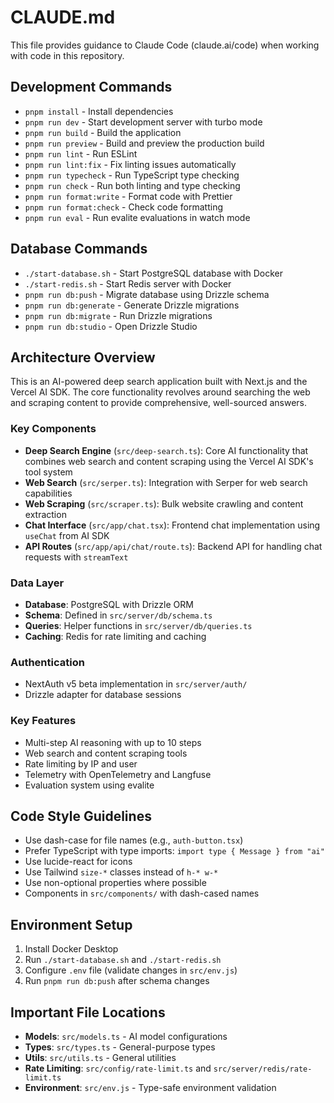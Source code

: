 # CLAUDE.md

This file provides guidance to Claude Code (claude.ai/code) when working with code in this repository.

## Development Commands

- `pnpm install` - Install dependencies
- `pnpm run dev` - Start development server with turbo mode
- `pnpm run build` - Build the application
- `pnpm run preview` - Build and preview the production build
- `pnpm run lint` - Run ESLint
- `pnpm run lint:fix` - Fix linting issues automatically
- `pnpm run typecheck` - Run TypeScript type checking
- `pnpm run check` - Run both linting and type checking
- `pnpm run format:write` - Format code with Prettier
- `pnpm run format:check` - Check code formatting
- `pnpm run eval` - Run evalite evaluations in watch mode

## Database Commands

- `./start-database.sh` - Start PostgreSQL database with Docker
- `./start-redis.sh` - Start Redis server with Docker
- `pnpm run db:push` - Migrate database using Drizzle schema
- `pnpm run db:generate` - Generate Drizzle migrations
- `pnpm run db:migrate` - Run Drizzle migrations
- `pnpm run db:studio` - Open Drizzle Studio

## Architecture Overview

This is an AI-powered deep search application built with Next.js and the Vercel AI SDK. The core functionality revolves around searching the web and scraping content to provide comprehensive, well-sourced answers.

### Key Components

- **Deep Search Engine** (`src/deep-search.ts`): Core AI functionality that combines web search and content scraping using the Vercel AI SDK's tool system
- **Web Search** (`src/serper.ts`): Integration with Serper for web search capabilities
- **Web Scraping** (`src/scraper.ts`): Bulk website crawling and content extraction
- **Chat Interface** (`src/app/chat.tsx`): Frontend chat implementation using `useChat` from AI SDK
- **API Routes** (`src/app/api/chat/route.ts`): Backend API for handling chat requests with `streamText`

### Data Layer

- **Database**: PostgreSQL with Drizzle ORM
- **Schema**: Defined in `src/server/db/schema.ts`
- **Queries**: Helper functions in `src/server/db/queries.ts`
- **Caching**: Redis for rate limiting and caching

### Authentication

- NextAuth v5 beta implementation in `src/server/auth/`
- Drizzle adapter for database sessions

### Key Features

- Multi-step AI reasoning with up to 10 steps
- Web search and content scraping tools
- Rate limiting by IP and user
- Telemetry with OpenTelemetry and Langfuse
- Evaluation system using evalite

## Code Style Guidelines

- Use dash-case for file names (e.g., `auth-button.tsx`)
- Prefer TypeScript with type imports: `import type { Message } from "ai"`
- Use lucide-react for icons
- Use Tailwind `size-*` classes instead of `h-* w-*`
- Use non-optional properties where possible
- Components in `src/components/` with dash-cased names

## Environment Setup

1. Install Docker Desktop
2. Run `./start-database.sh` and `./start-redis.sh`
3. Configure `.env` file (validate changes in `src/env.js`)
4. Run `pnpm run db:push` after schema changes

## Important File Locations

- **Models**: `src/models.ts` - AI model configurations
- **Types**: `src/types.ts` - General-purpose types
- **Utils**: `src/utils.ts` - General utilities
- **Rate Limiting**: `src/config/rate-limit.ts` and `src/server/redis/rate-limit.ts`
- **Environment**: `src/env.js` - Type-safe environment validation